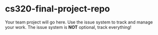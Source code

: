 # cs320-final-project-repo

Your team project will go here. Use the issue system to track and manage your work. The issue system is **NOT** optional, track everything!
